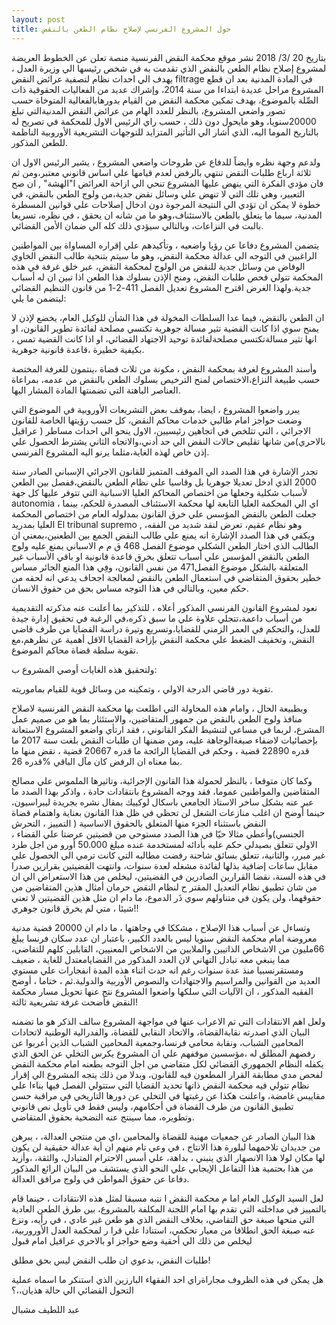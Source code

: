 ```yaml
---
layout: post
title: حول المشروع الفرنسي لإصلاح نظام الطعن بالنقض
---
```

بتاريخ 20 /3/ 2018 نشر موقع محكمة النقض الفرنسية منصة تعلن عن الخطوط العريضة لمشروع إصلاح نظام الطعن بالنقض الذي تقدمت به في شخص رئيسها الي وزيرة العدل ، يهدف الي احداث نظام لتصفية عرائض النقض  filtrage في المادة المدنية بعد ان قطع المشروع مراحل عديدة ابتداءا من سنة 2014، وإشراك عديد من الفعاليات الحقوقية ذات الصِّلة بالموضوع، بهدف تمكين محكمة النقض من القيام بدورهابالفعالية المتوخاة حسب تصور واضعي المشروع، بالنظر للعدد الهام من عرائض النقض المدنيةالتي تبلغ 20000سنويا، وهو مايحول دون ذلك ، حسب راي الرئيس الاول للمحكمة في تصريح له بالتاريخ الموما اليه، الذي أشار الي التأثير المتزايد للتوجهات التشريعية الأوروبية الناظمة للطعن المذكور.

ولدعم وجهة نظره وايضاً للدفاع عن طروحات واضعي المشروع ، يشير الرئيس الاول ان ثلاثة ارباع طلبات النقض تنتهي بالرفض لعدم قيامها علي اساس قانوني معتبر،ومن ثم فان مؤدي الفكرة التي ينهض عليها المشروع تنحي الي ازاحة العرائض ا"الهشة" , ان صح التعبير، وهي تلك التي لا تنهض علي وسائل نقض جدية،من ولوج الطعن بالنقض، في خطوة لا يمكن ان تؤدي الي النتيجة المرجوة دون ادخال إصلاحات علي قوانين المسطرة المدنية، سيما ما يتعلق بالطعن بالاستئناف،وهو ما من شانه ان يحقق ، في نظره، تسريعا بالبت في النزاعات، وبالتالي سيؤدي ذلك كله الي ضمان الأمن القضائي.

يتضمن المشروع دفاعا عن رؤيا واضعيه ، وتأكيدهم علي إقراره المساواة بين المواطنين الراغبين في التوجه الي عدالة محكمة النقض، وهو ما سيتم بتنحية طالب النقض الخاوي الوفاض من وسائل جدية للنقض من الولوج لمحكمة النقض، عبر خلق غرفة في هذه المحكمة تتولي فحص طلبات النقض، ومنح الإذن بسلوك هذا الطعن اذا تبين ان له أسباب جدية.ولهذا الغرض اقترح المشروع تعديل الفصل 411-2-1 من قانون التنظيم القضائي ليتضمن ما يلي:

ان الطعن بالنقض، فيما عدا السلطات المخولة في هذا الشأن للوكيل العام، يخضع لإذن  لا يمنح سوي اذا كانت القضية تثير مسالة جوهرية تكتسي مصلحة لفائدة تطوير القانون، او انها تثير مسالةتكتسي مصلحةلفائدة توحيد الاجتهاد القضائي، او اذا كانت القضية تمس ، بكيفية خطيرة ،قاعدة قانونية جوهرية.

وأسند المشروع لغرفة بمحكمة النقض ، مكونة من ثلاث قضاة ،ينتمون للغرفة المختصة حسب طبيعة النزاع،الاختصاص لمنح الترخيص بسلوك الطعن بالنقض من عدمه، بمراعاة العناصر الباهتة التي تضمنتها المادة المشار اليها.

يبرر واضعوا المشروع ، ايضا، بموقف بعض التشريعات الأوروبية في الموضوع التي وضعت حواجز امام طالبي خدمات محاكم النقض، كل حسب رؤيتها الخاصة للقانون الاجرائي ، التي تتلخص في اتجاهين رئيسيين، الاول ينحو الي احداث مساطر ( عراقيل  بالاحري)من شانها تقليص حالات النقض الي حد أدني،والاتجاه الثاني يشترط الحصول علي إذن خاص لهذه  الغاية،مثلما يرنو اليه المشروع الفرنسي.

تجدر الإشارة في هذا الصدد الي الموقف المتميز للقانون الاجرائي الإسباني الصادر سنة 2000 الذي ادخل تعديلا جوهريا بل وقاسيا علي نظام الطعن بالنقض،ففصل بين الطعن لأسباب شكلية وجعلها من اختصاص المحاكم العليا الاسبانية التي تتوفر عليها كل جهة autonomia ، اي الي المحكمة العليا التابعة لها محكمة الاستئناف المصدرة للحكم، بينما جعلت الطعن بالنقض المؤسس علي خرق القانون بمدلوله العام من اختصاص المحكمة العليا بمدريد El tribunal supremo , وهو نظام عقيم، تعرض لنقد شديد من الفقه، ويكفي في هذا الصدد الإشارة انه يمنع علي طالب النقض الجمع بين الطعنين،بمعني ان الطالب الذي اختار الطعن الشكلي موضوع الفصل 468 ق م م الاسباني يمنع عليه ولوج الطعن بالنقض المؤسس علي أسباب  تتعلق بخرق قاعدة قانونية او باقي الأسباب غير المتعلقة بالشكل موضوع الفصل471 من نفس القانون، وفِي هذا المنع الجائر مساس خطير بحقوق المتقاضي في استعمال الطعن بالنقض لمعالجة اجحاف يدعي انه لحقه من حكم معين، وبالتالي في هذا التوجه مساس بحق من حقوق الانسان.

نعود لمشروع القانون الفرنسي المذكور أعلاه ، للتذكير بما أعلنت عنه مذكرته التقديمية من أسباب داعمة،تتجلي علاوة علي ما سبق ذكره،في الرغبة في تحقيق إدارة جيدة للعدل، والتحكم في العمر الزمني للقضايا،وتسريع وتيرة دراسة القضايا من طرف قاضي النقض، وتخفيف الضغط علي محكمة النقض بإزاحة القضايا الاقل أهمية عن نظرهم،مع تقوية سلطة قضاة محاكم الموضوع.

ولتحقيق هذه الغايات أوصي المشروع ب:

تقوية دور قاضي الدرجة الاولي ، وتمكينه من وسائل قوية للقيام بماموريته.

وبطبيعة الحال ، وامام هذه المحاولة التي اطلعت بها محكمة النقض الفرنسية لاصلاح منافذ ولوج الطعن بالنقض من جمهور المتقاضين، والاستئثار بما هو من صميم عمل المشرع، لربما في مساعي لتنشيط الفكر القانوني ، فقد ارتأي واضعو المشروع الاستعانة بإحصائيات لاضفاء صبغةالوجاهة عليه، ومن ضمنها ان طلبات النقض بلغت سنة 2017 ما قدره 22890 قضية ، وحكم في القضايا الرائجة ما قدره 20667 قضية ، نقض منها ما قدره 26‎%‎ بما معناه ان الرفض كان مآل الباقي.

وكما كان متوقعا ، بالنظر لحمولة هذا القانون الإجرائية، وتاثيرها الملموس علي مصالح المتقاضين والمواطنين عموما، فقد ووجه المشروع بانتقادات حادة ، واذكر بهذا الصدد ما عبر عنه بشكل ساخر الاستاذ الجامعي باسكال لوكييك بمقال نشره بجريدة ليبراسيون، حينما أوضح ان اغلب منازعات الشغل لن تحظي في ظل هذا القانون بعناية  واهتمام قضاة النقض باستثناء الجزء منها المتعلق بالحقوق الاساسية ( التمييز ، التحرش الجنسي)وأعطي مثالا حيّا في هذا الصدد مستوحي من  قضيتين عرضتا علي القضاء ، الاولي تتعلق بصيدلي حكم عليه بأدائه لمستخدمة عنده مبلغ 50.000 أورو من اجل طرد غير مبرر، والثانية، تتعلق بسائق شاحنة رفضت مطالبه التي كانت ترمي الي الحصول علي مقابل ساعات إضافية بذلها لفائدة مشغله لعدة سنوات، وانتهت القضيتين بقرارين صدرا في هذه السنة، نقضا القرارين الصادرين في القضيتين، ليخلص من هذا الاستعراض الي ان من شان تطبيق نظام التعديل المقتر ح لنظام النقض حرمان أمثال هذين  المتقاضين من حقوقهما، ولن يكون في متناولهم سوي ذَر الدموع، ما دام ان مثل هذين القضيتين لا تعني شيئا ، متي لم يخرق قانون جوهري!!

وتساءل عن أسباب هذا الإصلاح ، مشككا في وجاهتها ، ما دام ان 20000 قضية مدنية معروضة امام محكمة النقض سنويا ليس بالعدد الكبير، باعتبار ان عدد سكان فرنسا يبلغ 66مليون من الاشخاص الذاتيين والملايين من الاشخاص المعنيين، القابلين كلهم للتقاضي، مما ينبغي معه تبادل  التهاني لان العدد المذكور من القضايامعتدل  للغاية ، ضعيف ومستقرنسبيا منذ عدة سنوات رغم انه حدث اثناء هذه المدة انفجارات علي مستوي العديد من القوانين والمراسيم والاجتهادات والنصوص الأوربية والدولية.ثم ، ختاما ، أوضح الفقيه المذكور ، ان الآليات التي سلكها واضعوا المشروع نتج عنها تحويل مسار محكمة النقض فأضحت غرفة تشريعية ثالثة! 

ولعل اهم الانتقادات التي تم الاعراب عنها في مواجهة المشروع سالف  الذكر هو ما تضمنه البيان الذي اصدرته نقابةالقضاة، والاتحاد النقابي للقضاة، والفدرالية الوطنية لاتحادات المحامين الشباب، ونقابة محامي فرنسا،وجمعية المحامين الشباب الذين أعربوا عن رفضهم المطلق له ،مؤسسين موقفهم علي ان المشروع يكرس التخلي عن الحق الذي يكفله النظام الجمهوري القضائي لكل متقاضي من اجل التوجه بطعنه امام محكمة النقض لفحص مدي مطابقة القرار المطعون فيه للقانون، وبدلا من ذلك يتجه المشروع الي إقرار  نظام تتولي فيه محكمة النقض ذاتها تحديد القضايا التي ستتولي الفصل فيها بناءا علي مقاييس غامضة، واعلنت هكذا عن رغبتها في التخلي عن دورها التاريخي في مراقبة حسن تطبيق القانون من طرف القضاة في أحكامهم، وليس فقط في تأويل نص قانوني وتطويره، مما سينتج عنه التضحية بحقوق المتقاضي.

هذا البيان الصادر عن جمعيات مهنية للقضاة والمحامين ،اي من منتجي العدالة، ، يبرهن من جديدان  تلاحمهما لبلورة هذا الانتاج ، في وعي تام منهم ان أية عدالة حقيقية لن يكون لها مكان لولا هذا الانصهار الذي ينبني ، بداهة، علي أسس الاحترام المتبادل، والثقة، ،وأزيد من هذا بحتمية هذا التفاعل الإيجابي علي النحو الذي يستشف من البيان الرائع المذكور  دفاعا عن حقوق المواطن في ولوج مرافق العدالة.

لعل السيد الوكيل العام اما م محكمة النقض ا نتبه مسبقا لمثل هذه الانتقادات ، حينما قام بالتمييز في  مداخلته التي تقدم بها امام اللجنة المكلفة بالمشروع، بين طرق الطعن العادية  التي منحها صبغة حق التقاضي، بخلاف النقض  الذي هو طعن غير عادي ، في رأيه، ونزع عنه صبغة الحق انطلاقا من معيار تحكمي، استنادا علي قرا ر لمحكمة  العدل الأوروربية، ليخلص من ذلك الي أحقية وضع حواجز او بالاحري عراقيل امام قبول 

طلبات النقض، بدعوي ان طلب النقض ليس بحق مطلق!

هل يمكن  في هذه الظروف مجاراةراي احد الفقهاء البارزين الذي استنكر ما اسماه عملية التحول القضائي الي حالة هذيان،،؟

عبد اللطيف مشبال